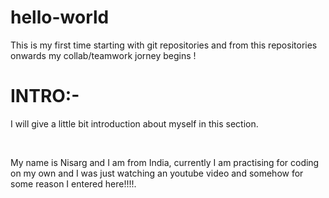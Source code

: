 # hello-world
This is my first time starting with git repositories and from this repositories onwards my collab/teamwork jorney begins !
<h1> INTRO:- </h1>
<p> I will give a little bit introduction about myself in this section. </p><br>
<p> My name is Nisarg and I am from India, currently I am practising for coding on my own and I was just watching an youtube video and somehow for some reason I entered here!!!!. </p>

